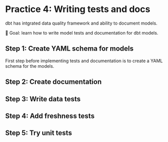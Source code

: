 # Practice 4: Writing tests and docs

dbt has intgrated data quality framework and ability to document models.

🎯 Goal: learn how to write model tests and documentation for dbt models.

## Step 1: Create YAML schema for models

First step before implementing tests and documentation is to create a YAML schema for the models.



## Step 2: Create documentation



## Step 3: Write data tests



## Step 4: Add freshness tests



## Step 5: Try unit tests


